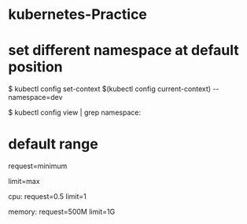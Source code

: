 # kubernetes-Practice

# set different namespace at default position

$ kubectl config set-context $(kubectl config current-context) --namespace=dev

$ kubectl config view | grep namespace:

# default range
request=minimum

limit=max

cpu:
     request=0.5
     limit=1
     
memory:
       request=500M
       limit=1G
    
